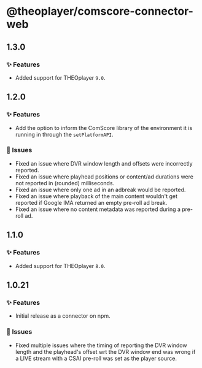 # @theoplayer/comscore-connector-web

## 1.3.0

### ✨ Features

- Added support for THEOplayer `9.0`.

## 1.2.0

### ✨ Features

- Add the option to inform the ComScore library of the environment it is running in through the `setPlatformAPI`.

### 🐛 Issues

- Fixed an issue where DVR window length and offsets were incorrectly reported.
- Fixed an issue where playhead positions or content/ad durations were not reported in (rounded) milliseconds.
- Fixed an issue where only one ad in an adbreak would be reported.
- Fixed an issue where playback of the main content wouldn't get reported if Google IMA returned an empty pre-roll ad break.
- Fixed an issue where no content metadata was reported during a pre-roll ad.

## 1.1.0

### ✨ Features

- Added support for THEOplayer `8.0`.

## 1.0.21

### ✨ Features

- Initial release as a connector on npm.

### 🐛 Issues

- Fixed multiple issues where the timing of reporting the DVR window length and the playhead's offset wrt the DVR window end was wrong if a LIVE stream with a CSAI pre-roll was set as the player source.
